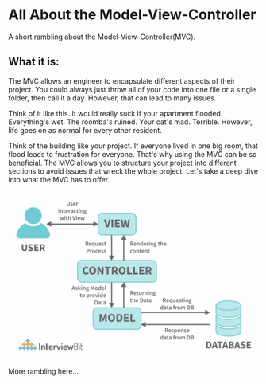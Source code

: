 # All About the Model-View-Controller
A short rambling about the Model-View-Controller(MVC).

## What it is:

The MVC allows an engineer to encapsulate different aspects of their project. You could always just throw all of your code into one file or a single folder, then call it a day. However, that can lead to many issues.

Think of it like this. It would really suck if your apartment flooded. Everything's wet. The roomba's ruined. Your cat's mad. Terrible. However, life goes on as normal for every other resident.

Think of the building like your project. If everyone lived in one big room, that flood leads to frustration for everyone. 
That's why using the MVC can be so beneficial. The MVC allows you to structure your project into different sections to avoid issues that wreck the whole project. Let's take a deep dive into what the MVC has to offer.

![Alt text](images/mvc-diagram.png)

More rambling here...


<!-- 

This is a work in progress. 

 -->
